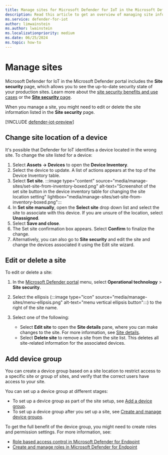 ```yaml
---
title: Manage sites for Microsoft Defender for IoT in the Microsoft Defender portal
description: Read this article to get an overview of managing site information in the Site security page of the Microsoft Defender portal.
ms.service: defender-for-iot
author: limwainstein
ms.author: lwainstein
ms.localizationpriority: medium
ms.date: 06/25/2024
ms.topic: how-to
---
```


# Manage sites

Microsoft Defender for IoT in the Microsoft Defender portal includes the **Site security** page, which allows you to see the up-to-date security state of your production sites. Learn more about the [site security benefits and use cases](site-security-overview.md) or the [**Site security** page](monitor-site-security.md).

When you manage a site, you might need to edit or delete the site information listed in the **Site security** page.

[!INCLUDE [defender-iot-preview](../includes//defender-for-iot-defender-public-preview.md)]

## Change site location of a device

It's possible that Defender for IoT identifies a device located in the wrong site. To change the site listed for a device:

1. Select **Assets -> Devices** to open the **Device Inventory**.
1. Select the device to update. A list of actions appears at the top of the Device Inventory table.
1. Select **Set site**.
    :::image type="content" source="media/manage-sites/set-site-from-inventory-boxed.png" alt-text="Screenshot of the set site button in the device inventory table for changing the site location setting" lightbox="media/manage-sites/set-site-from-inventory-boxed.png":::
1. In **Set site manually**, open the **Select site** drop down list and select the site to associate with this device. If you are unsure of the location, select **Unassigned**.
1. Select **Save and close**.
1. The Set site confirmation box appears. Select **Confirm** to finalize the change.
1. Alternatively, you can also go to **Site security** and edit the site and change the devices associated it using the Edit site wizard.

## Edit or delete a site

To edit or delete a site:

1. In the [Microsoft Defender portal](https://security.microsoft.com/machines) menu, select **Operational technology** > **Site security**.
1. Select the ellipsis (:::image type="icon" source="media/manage-sites/menu-ellipsis.png" alt-text="menu vertical ellipsis button":::) to the right of the site name.
1. Select one of the following:

    - Select **Edit site** to open the **Site details** pane, where you can make changes to the site. For more information, see [Site details](set-up-sites.md).
    - Select **Delete site** to remove a site from the site list. This deletes all site-related information for the associated devices.

## Add device group

You can create a device group based on a site location to restrict access to a specific site or group of sites, and verify that the correct users have access to your site.

You can set up a device group at different stages:

- To set up a device group as part of the site setup, see [Add a device group](set-up-sites.md#add-device-group).
- To set up a device group after you set up a site, see [Create and manage device groups](/defender-endpoint/machine-groups).

To get the full benefit of the device group, you might need to create roles and permission settings. For more information, see:

- [Role based access control in Microsoft Defender for Endpoint](/defender-endpoint/rbac) 
- [Create and manage roles in Microsoft Defender for Endpoint](/defender-endpoint/user-roles)
